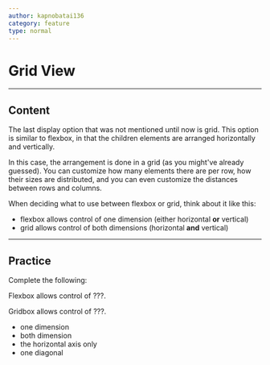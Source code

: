```yaml
---
author: kapnobatai136
category: feature
type: normal
---
```


# Grid View


---

## Content

The last display option that was not mentioned until now is grid. This option is similar to flexbox, in that the children elements are arranged horizontally and vertically.

In this case, the arrangement is done in a grid (as you might've already guessed). You can customize how many elements there are per row, how their sizes are distributed, and you can even customize the distances between rows and columns.

When deciding what to use between flexbox or grid, think about it like this:

* flexbox allows control of one dimension (either horizontal **or** vertical)
* grid allows control of both dimensions (horizontal **and** vertical)


---

## Practice

Complete the following:

Flexbox allows control of ???.

Gridbox allows control of ???.

* one dimension
* both dimension
* the horizontal axis only
* one diagonal
 
